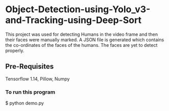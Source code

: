 # Object-Detection-using-Yolo_v3-and-Tracking-using-Deep-Sort
This project was used for detecting Humans in the video frame and then their faces were manually marked. A JSON file is generated which contains the co-ordinates of the faces of the humans. The faces are yet to detect properly.

## Pre-Requisites
Tensorflow 1.14, Pillow, Numpy

### To run this program
$ python demo.py
